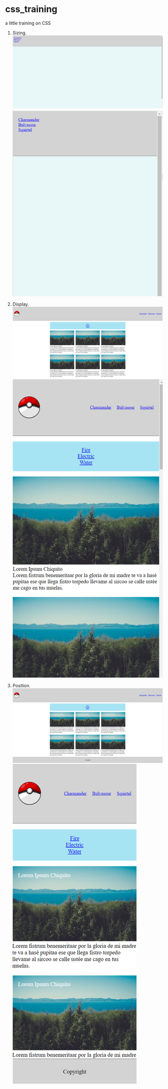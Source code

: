 # css_training
a little training on CSS

1. Sizing.
![Sizing](images/sizing_desktop.PNG)
![Sizing Responsive](images/sizing_responsive.PNG)

2. Display.
![Display](images/display_desktop.PNG)
![Display Responsive](images/display_responsive.PNG)

3. Position.
![Position](images/position_desktop.PNG)
![Position Responsive](images/position_responsive.PNG)